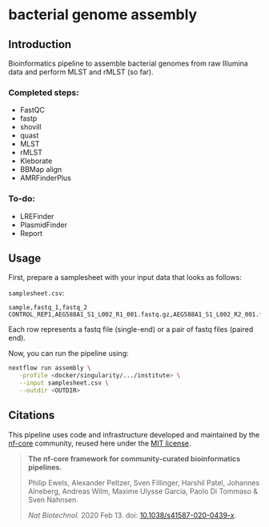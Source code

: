 # bacterial genome assembly

## Introduction
Bioinformatics pipeline to assemble bacterial genomes from raw Illumina data and perform MLST and rMLST (so far).  

### Completed steps:
- FastQC
- fastp
- shovill
- quast
- MLST
- rMLST
- Kleborate
- BBMap align
- AMRFinderPlus

### To-do:
- LREFinder
- PlasmidFinder
- Report


## Usage
First, prepare a samplesheet with your input data that looks as follows:

`samplesheet.csv`:

```csv
sample,fastq_1,fastq_2
CONTROL_REP1,AEG588A1_S1_L002_R1_001.fastq.gz,AEG588A1_S1_L002_R2_001.fastq.gz
```

Each row represents a fastq file (single-end) or a pair of fastq files (paired end).


Now, you can run the pipeline using:

```bash
nextflow run assembly \
   -profile <docker/singularity/.../institute> \
   --input samplesheet.csv \
   --outdir <OUTDIR>
```

## Citations

This pipeline uses code and infrastructure developed and maintained by the [nf-core](https://nf-co.re) community, reused here under the [MIT license](https://github.com/nf-core/tools/blob/main/LICENSE).

> **The nf-core framework for community-curated bioinformatics pipelines.**
>
> Philip Ewels, Alexander Peltzer, Sven Fillinger, Harshil Patel, Johannes Alneberg, Andreas Wilm, Maxime Ulysse Garcia, Paolo Di Tommaso & Sven Nahnsen.
>
> _Nat Biotechnol._ 2020 Feb 13. doi: [10.1038/s41587-020-0439-x](https://dx.doi.org/10.1038/s41587-020-0439-x).
